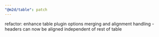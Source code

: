 ```yaml
---
"@m2d/table": patch
---
```


refactor: enhance table plugin options merging and alignment handling - headers can now be aligned independent of rest of table
